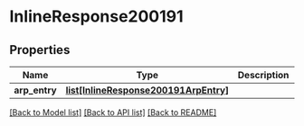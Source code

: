 # InlineResponse200191

## Properties
Name | Type | Description | Notes
------------ | ------------- | ------------- | -------------
**arp_entry** | [**list[InlineResponse200191ArpEntry]**](InlineResponse200191ArpEntry.md) |  | [optional] 

[[Back to Model list]](../README.md#documentation-for-models) [[Back to API list]](../README.md#documentation-for-api-endpoints) [[Back to README]](../README.md)

